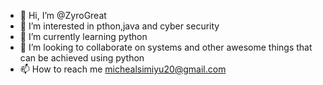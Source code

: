 - 👋 Hi, I’m @ZyroGreat
- 👀 I’m interested in pthon,java and cyber security
- 🌱 I’m currently learning python
- 💞️ I’m looking to collaborate on systems and other awesome things that can be achieved using python
- 📫 How to reach me michealsimiyu20@gmail.com

<!---
ZyroGreat/ZyroGreat is a ✨ special ✨ repository because its `README.md` (this file) appears on your GitHub profile.
You can click the Preview link to take a look at your changes.
--->
